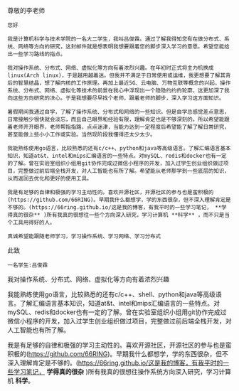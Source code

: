 尊敬的李老师

    您好

    我是计算机科学与技术学院的一名大二学生，我叫吕俊霖。通过了解我得知您有在做分布式、系统、网络等方向的研究，这封邮件就是想表明我想要跟着您的脚步深入学习的意愿。希望您能给出一些学习路线的指点。

    我对操作系统、分布式、网络、虚拟化等方向有着浓烈兴趣。在年初时正式将主力机换成linux(Arch linux)，于是越用越着迷。但我并不满足于日常使用或运维，我更想要了解其背后的智慧结晶，想了解内核的工作原理。再加上最近5G、云电脑、万物互联等概念的兴起，操作系统、分布式、网络、虚拟化等技术的前景在我心中浮现出一个隐隐约约的轮廓，这更加深了我向这些方向研究的决心。于是我想要尽早找个老师，跟着老师的脚步，深入学习这方面知识。

    暑假期间我通过自学，了解了操作系统、分布式和网络的一些知识。但是自学总感觉差点意思，日常接触少很快就会淡忘，而且自己眼界和经验有限，理解肯定也是不够深刻的。所以希望能跟着老师开开眼界，老师帮指指路，点点迷津，当能力达到一定程度后希望能了解了解日常研究，甚至能做上些小小工作或实验。当然现阶段我懂得还太少太少。

    我能熟练使用go语言，比较熟悉的还有c/c++、python和java等高级语言。了解汇编语言基本知识，知道at&t、intel和mips汇编语言的一些特点。对mySQL、redis和docker也有一定的了解。曾在实验室组织小组用git协作完成过微信小程序的开发，加入过学生创业组织做过项目，完整做过前后端全栈开发，对人工智能也有所了解。希望能从老师那学到一些底层的知识，从而返回去优化和更好的使用工具。

    我是有足够的自律和极强的学习主动性的。喜欢开源社区，开源社区的参与也是蛮积极的(https://github.com/66RING)。早期我什么都想学，学的东西很杂，但不深入理解肯定是不够的。(https://66ring.github.io/这是我的博客，有我平时的一些学习笔记， **学得真的很杂** )所有我真的很想往一些个方向深入研究，学习计算机 **科学** ，而不只是当个工具用得好的人。

    真诚希望能跟随老师学习，学习操作系统、学习网络、学习分布式

此致

    一名学生:吕俊霖



我对操作系统、分布式、网络、虚拟化等方向有着浓烈兴趣

我能熟练使用go语言，比较熟悉的还有c/c++、shell、python和java等高级语言。了解汇编语言基本知识，知道at&t、intel和mips汇编语言的一些特点。对mySQL、redis和docker也有一定的了解。曾在实验室组织小组用git协作完成过微信小程序的开发，加入过学生创业组织做过项目，完整做过前后端全栈开发，对人工智能也有所了解。

我是有足够的自律和极强的学习主动性的。喜欢开源社区，开源社区的参与也是蛮积极的(https://github.com/66RING)。早期我什么都想学，学的东西很杂，但不深入理解肯定是不够的。(https://66ring.github.io/这是我的博客，有我平时的一些学习笔记， **学得真的很杂** )所有我真的很想往操作系统方向深入研究，学习计算机 **科学**。


